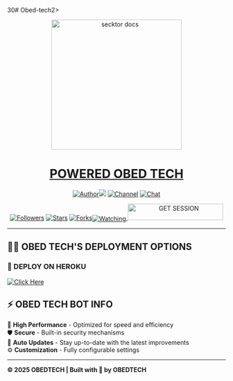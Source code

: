 30# Obed-tech2>
  
<p align="center">  
  <a href="https://files.catbox.moe/1khsx4.jpg">
    <img alt="secktor docs" height="300" src="https://files.catbox.moe/1khsx4.jpg">
    <h1 align="center"> POWERED OBED TECH</h1>
  </a>

<p align="center">
  <a href="https://github.com/Trippleo1802/Obed-tech"><img title="Author"><img src="https://github.com/Trippleo1802/Obed-tech"></a> 
  <a href="https://whatsapp.com/channel/0029Vb46YKVGehEEbFN3jH3I"><img title="Channel" src="https://img.shields.io/badge/CHANNEL-black?style=for-the-badge&logo=whatsapp"></a> 
  <a href="https://wa.me/254701082940"><img title="Chat" src="https://img.shields.io/badge/CHAT US-black?style=for-the-badge&logo=whatsapp"></a>
</p>

<p align="center">
  <a href="https://github.com/Obed?tab=followers"><img title="Followers" src="https://github.com/Obed"tab=followers"></a>
  <a href="https://github.com/Trippleo1802/Obed-tech/stargazers"><img title="Stars" src="https://github.com/Trippleo1802/Obed-tech?&style=social"></a>
  <a href="https://github.com/Trippleo1802/Obed-tech/forks"><img title="Forks"
href="https://github.com/Trippleo1802/Obed-tech/watchers"><img title="Watching"
---



<p align="center">
  <a href="https://charle-ke.onrender.com">
    <img title="GET SESSION" src="https://img.shields.io/badge/GET SESSION-blue?style=for-the-badge&logo=bmw" width="220" height="38.45"/>
  </a>
</p>

---

## 🧚‍♂️ OBED TECH'S DEPLOYMENT OPTIONS

### 🔹 DEPLOY ON HEROKU

  [![Click Here](https://img.shields.io/badge/➤Click-Here-red.svg)](https://dashboard.heroku.com/new?template=https://github.com/Trippleo1802/OBEDTECH2-)
  

## ⚡ OBED TECH BOT INFO  
🚗 **High Performance** - Optimized for speed and efficiency  
🛡️ **Secure** - Built-in security mechanisms  
🔄 **Auto Updates** - Stay up-to-date with the latest improvements  
⚙️ **Customization** - Fully configurable settings  

---

**© 2025 OBEDTECH | Built with 💚 by OBEDTECH**


